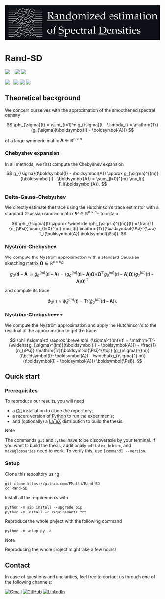 ![Rand-SD Logo](thesis/plots/icon_github.png "Rand-SD")

# Rand-SD

![](https://img.shields.io/badge/-Compatibility-gray?style=flat-square) &ensp;
![](https://img.shields.io/badge/Python_3.8+-white?style=flat-square&logo=python&color=white&logoColor=white&labelColor=gray)
![](https://img.shields.io/badge/Latex_3-white?style=flat-square&logo=latex&color=white&logoColor=white&labelColor=gray)

![](https://img.shields.io/badge/-Dependencies-gray?style=flat-square)&ensp;
![](https://img.shields.io/badge/NumPy-white?style=flat-square&logo=numpy&color=white&logoColor=white&labelColor=gray)
![](https://img.shields.io/badge/SciPy-white?style=flat-square&logo=scipy&color=white&logoColor=white&labelColor=gray)
![](https://img.shields.io/badge/Matplotlib-white?style=flat-square&logo=python&color=white&logoColor=white&labelColor=gray)

## Theoretical background

We concern ourselves with the approximation of the smoothened spectral density 

$$
\phi_{\sigma}(t) = \sum_{i=1}^n g_{\sigma}(t - \lambda_i) = \mathrm{Tr}(g_{\sigma}(t\boldsymbol{I} - \boldsymbol{A}))
$$

of a large symmeric matrix $\boldsymbol{A} \in \mathbb{R}^{n \times n}$.

### Chebyshev expansion

In all methods, we first compute the Chebyshev expansion

$$
g_{\sigma}(t\boldsymbol{I} - \boldsymbol{A}) \approx g_{\sigma}^{(m)}(t\boldsymbol{I} - \boldsymbol{A}) = \sum_{l=0}^{m} \mu_l(t) T_l(\boldsymbol{A}).
$$

### Delta-Gauss-Chebyshev

We directly estimate the trace using the Hutchinson's trace estimator with a standard Gaussian random matrix $\boldsymbol{\Psi} \in \mathbb{R}^{n \times n_{\Psi}}$ to obtain

$$
\phi_{\sigma}(t) \approx \widetilde \phi_{\sigma}^{(m)}(t) = \frac{1}{n_{\Psi}} \sum_{l=0}^{m} \mu_l(t) \mathrm{Tr}(\boldsymbol{\Psi}^{\top} T_l(\boldsymbol{A}) \boldsymbol{\Psi}).
$$

### Nyström-Chebyshev

We compute the Nyström approximation with a standard Gaussian sketching matrix $\boldsymbol{\Omega} \in \mathbb{R}^{n \times n_{\Omega}}$

$$
g_{\sigma}(t\boldsymbol{I}- \boldsymbol{A}) \approx \widehat g_{\sigma}^{(m)}(t\boldsymbol{I}- \boldsymbol{A}) =
(g_{\sigma}^{(m)}(t\boldsymbol{I}- \boldsymbol{A}) \boldsymbol{\Omega})(\boldsymbol{\Omega}^{\top} g_{\sigma}^{(m)}(t\boldsymbol{I}- \boldsymbol{A}) \boldsymbol{\Omega})(g_{\sigma}^{(m)}(t\boldsymbol{I}- \boldsymbol{A}) \boldsymbol{\Omega})^{\top}
$$

and compute its trace

$$
\phi_{\sigma}(t) \approx \widehat \phi_{\sigma}^{(m)}(t) = \mathrm{Tr}(\widehat{g}_{\sigma}^{(m)}(t\boldsymbol{I}- \boldsymbol{A})).
$$

### Nyström-Chebyshev++

We compute the Nyström approximation and apply the Hutchinson's to the residual of the approximation to get the trace 

$$
\phi_{\sigma}(t) \approx \breve \phi_{\sigma}^{(m)}(t) = \mathrm{Tr}(\widehat g_{\sigma}^{(m)}(t\boldsymbol{I} - \boldsymbol{A})) + \frac{1}{n_{\Psi}} \mathrm{Tr}(\boldsymbol{\Psi}^{\top} (g_{\sigma}^{(m)}(t\boldsymbol{I}- \boldsymbol{A}) - \widehat g_{\sigma}^{(m)}(t\boldsymbol{I} - \boldsymbol{A})) \boldsymbol{\Psi}).
$$

## Quick start

### Prerequisites

To reproduce our results, you will need

- a [Git](https://git-scm.com/downloads) installation to clone the repository;
- a recent version of [Python](https://www.python.org/downloads) to run the experiments;
- and (optionally) a [LaTeX](https://www.latex-project.org/get/#tex-distributions) distribution to build the thesis.

> [!NOTE]
> The commands `git` and `python`have to be discoverable by your terminal. If you want to build the thesis, additionally `pdflatex`, `bibtex`, and `makeglossaries` need to work. To verify this, use `[command] --version`.

### Setup

Clone this repository using
```[shell]
git clone https://github.com/FMatti/Rand-SD
cd Rand-SD
```

Install all the requirements with
```[shell]
python -m pip install --upgrade pip
python -m install -r requirements.txt
```

Reproduce the whole project with the following command
```[shell]
python -m setup.py -a
```
> [!NOTE]
> Reproducing the whole project might take a few hours!

## Contact

In case of questions and unclarities, feel free to contact us through one of the following channels:

[![Gmail](https://img.shields.io/badge/Mail-D14836?logo=gmail&logoColor=white)](mailto:somecallmefabio@gmail.ch)
[![GitHub](https://img.shields.io/badge/GitHub-%23121011.svg?logo=github&logoColor=white)](https://github.com/FMatti)
[![LinkedIn](https://img.shields.io/badge/LinkedIn-%230077B5.svg?logo=linkedin&logoColor=white)](https://www.linkedin.com/in/fmatti/)
